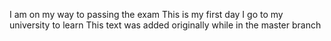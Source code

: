 I am on my way to passing the exam
This is my first day I go to my university to learn
This text was added originally while in the master branch

